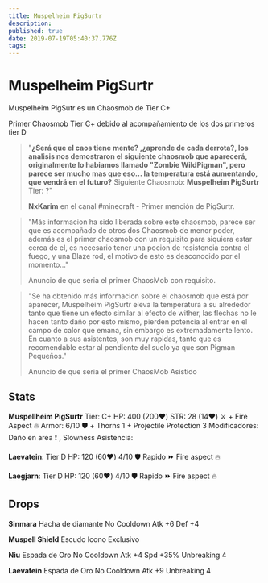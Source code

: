 ```yaml
---
title: Muspelheim PigSurtr
description: 
published: true
date: 2019-07-19T05:40:37.776Z
tags: 
---
```


# Muspelheim PigSurtr

Muspelheim PigSutr es un Chaosmob de Tier C+

Primer Chaosmob Tier C+ debido al acompañamiento de los dos primeros tier D

> "**¿Será que el caos tiene mente? ,¿aprende de cada derrota?, los analisis nos demostraron el siguiente chaosmob que aparecerá, originalmente lo habiamos llamado "Zombie WildPigman", pero  parece ser mucho mas que eso... la temperatura está aumentando, que vendrá en el futuro?**
Siguiente  Chaosmob: **Muspelheim PigSurtr** Tier: ?"
>
> **NxKarim** en el canal #minecraft - Primer mención de PigSurtr.

>"Más informacion ha sido liberada  sobre este chaosmob, parece ser que es acompañado de otros dos Chaosmob de menor poder, además es el primer chaosmob con un requisito para siquiera estar cerca de el, es necesario tener una pocion de resistencia contra el fuego, y una Blaze rod, el motivo de esto es desconocido por el momento..."
> 
>Anuncio de que seria el primer ChaosMob con requisito.

>"Se ha obtenido más informacion sobre el chaosmob que está por aparecer, Muspelheim PigSurtr eleva la temperatura a su alrededor tanto que tiene un efecto similar  al efecto de wither, las flechas no le hacen tanto daño por esto mismo, pierden potencia al entrar en el campo de calor que emana, sin embargo es extremadamente lento.
En cuanto a sus asistentes, son muy rapidas, tanto que es recomendable estar al pendiente del suelo ya que son Pigman Pequeños."
> 
>Anuncio de que seria el primer ChaosMob Asistido

## Stats
**Muspellheim PigSurtr**
Tier: C+
HP: 400 (200:heart:)
STR: 28 (14:heart:) :crossed_swords: + Fire Aspect :fire: 
Armor: 6/10 :shield: + Thorns 1 + Projectile Protection 3
Modificadores: Daño en area :exclamation: , Slowness 
Asistencia:

**Laevatein**: Tier D HP: 120 (60:heart:) 4/10 :shield: 
Rapido :fast_forward:  Fire aspect :fire: 

**Laegjarn**: Tier D  HP: 120 (60:heart:) 4/10 :shield: 
Rapido :fast_forward:  Fire aspect :fire: 

## Drops

**Sinmara** 
Hacha de diamante
No Cooldown
Atk +6
Def +4

**Muspell Shield**
Escudo 
Icono Exclusivo

**Niu**
Espada de Oro
No Cooldown
Atk +4
Spd +35%
Unbreaking 4

**Laevatein**
Espada de Oro
No Cooldown
Atk +9
Unbreaking 4